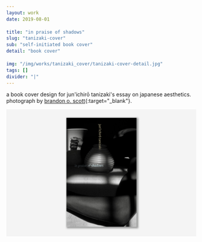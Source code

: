 ```yaml
---
layout: work
date: 2019-08-01

title: "in praise of shadows"
slug: "tanizaki-cover"
sub: "self-initiated book cover"
detail: "book cover"

img: "/img/works/tanizaki_cover/tanizaki-cover-detail.jpg"
tags: []
divider: "|"
---
```


a book cover design for jun'ichirō tanizaki's essay on japanese aesthetics. photograph by [brandon o. scott](https://somaterraraum.tumblr.com){:target="_blank"}. 

![tanizaki cover](/img/works/tanizaki_cover/tanizaki-cover.jpg)
